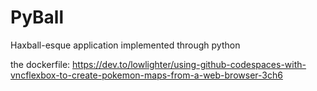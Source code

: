 # PyBall
Haxball-esque application implemented through python

the dockerfile: https://dev.to/lowlighter/using-github-codespaces-with-vncflexbox-to-create-pokemon-maps-from-a-web-browser-3ch6

